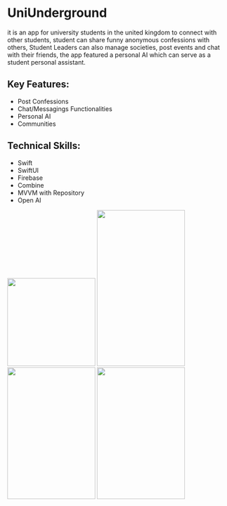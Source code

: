 # UniUnderground
it is an app for university students in the united kingdom to connect with other students, student can share funny anonymous confessions with others, Student Leaders can also
manage societies, post events and chat with their friends, the app featured a personal AI which can serve as a student personal assistant.

## Key Features:
* Post Confessions
* Chat/Messagings Functionalities
* Personal AI
* Communities

## Technical Skills:
* Swift
* SwiftUI
* Firebase
* Combine
* MVVM with Repository
* Open AI

<p>
<img src="https://res.cloudinary.com/university-of-lagos-student/image/upload/f_auto,q_auto/l4kfctjoca6otjhrhivl", width="200",height="300" />
<img src="https://res.cloudinary.com/university-of-lagos-student/image/upload/f_auto,q_auto/cuai0hcurbs7keysnb3u", width="200", height="355"/>
<img src="https://res.cloudinary.com/university-of-lagos-student/image/upload/f_auto,q_auto/mcizznb5qd4r1nybmocd", width="200", height="300"/>
  <img src="https://res.cloudinary.com/university-of-lagos-student/image/upload/f_auto,q_auto/qmkrgruqn4trdl2ozi0e", width="200", height="300"/>
</p>


